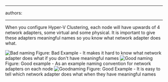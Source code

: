 

---
authors:

---




<span class='intro'> When you configure Hyper-V Clustering, each node will have upwards of 4 network adapters, some virtual and some physical. It is important to give these adapters meaningful names so you know what network adapter does what. </span>

<img class="ms-rteCustom-ImageArea" alt="Bad naming" src="/ITAndNetworking/Rules-to-Better-Hyper-V-Clustering/PublishingImages/naming-bad.jpg" />
<span class="ms-rteCustom-FigureBad">Figure&#58; Bad Example - It makes it hard to know what network adapter does what if you don't have meaningful names</span>

<img class="ms-rteCustom-ImageArea" alt="Good naming" src="/ITAndNetworking/Rules-to-Better-Hyper-V-Clustering/PublishingImages/naming-good.jpg" />
<span class="ms-rteCustom-FigureGood">Figure&#58; Good example - As an example naming convention for network adapters on each node</span>

<img class="ms-rteCustom-ImageArea" alt="Goodnaming" src="/ITAndNetworking/Rules-to-Better-Hyper-V-Clustering/PublishingImages/naming-good2.jpg" />
<span class="ms-rteCustom-FigureGood">Figure&#58; Good Example - It is easy to tell which network adapter does what when they have meaningful names</span>


